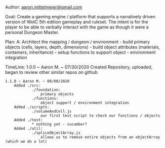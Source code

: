 Author: aaron.mittelmeier@gmail.com

Goal: 
    Create a gaming engine / platform that supports a narratively driven
    version of WotC 5th edition gameplay and ruleset.  The intent is for the
    player to be able to verbally interact with the game as though it were
    a personal Dungeon Master.

Plan:
    A: Architect the mapping / dungeon / environment
        - build primary objects (cells, layers, depth, dimensions)
        - build object attributes (materials, containers, inheritance)
        - setup functions to support object - environment integration

TimeLine:
    1.0.0 ~ Aaron M. ~ 07/30/2020
        Created Repository, uploaded, began to review other similar repos on github

    1.1.0 ~ Aaron M. ~ 08/08/2020
        Added ./src:
                ./foundation: 
                    primary objects
                ./functions: 
                    object support / environment integration
        Added ./scripts:
                ./volumeAndCell.js
                    our first test script to check our functions / objects
        Added ./test:
                * nothing yet - cucumber?
        Added ./util:
                ./spliceObjectArray.js
                    allows us to remove entire objects from an objectArray (which we do a lot)
